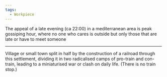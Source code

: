 ```yaml
---
tags:
  - Workpiece
---
```

The appeal of a late evening (ca 22:00) in a mediterranean area is peak gossiping hour, where no one who cares is outside but only those that are late or have to meet someone
***
Village or small town split in half by the construction of a railroad through this settlement, dividing it in two radicalised camps of pro-train and con-train, leading to a miniaturised war or clash on daily life. (There is no train stop.)